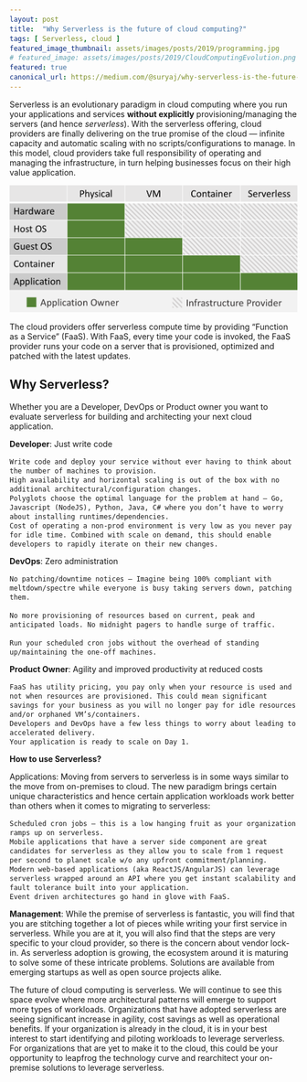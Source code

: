 ```yaml
---
layout: post
title:  "Why Serverless is the future of cloud computing?"
tags: [ Serverless, cloud ]
featured_image_thumbnail: assets/images/posts/2019/programming.jpg
# featured_image: assets/images/posts/2019/CloudComputingEvolution.png
featured: true
canonical_url: https://medium.com/@suryaj/why-serverless-is-the-future-of-cloud-computing-45e417dc4018
---
```


Serverless is an evolutionary paradigm in cloud computing where you run your applications and services **without explicitly** provisioning/managing the servers (and hence *serverless*). With the serverless offering, cloud providers are finally delivering on the true promise of the cloud — infinite capacity and automatic scaling with no scripts/configurations to manage. In this model, cloud providers take full responsibility of operating and managing the infrastructure, in turn helping businesses focus on their high value application.

<!--more-->

![Cloud Computing Evolution](assets/images/posts/2019/CloudComputingEvolution.png)

The cloud providers offer serverless compute time by providing “Function as a Service” (FaaS). With FaaS, every time your code is invoked, the FaaS provider runs your code on a server that is provisioned, optimized and patched with the latest updates.

## Why Serverless?

Whether you are a Developer, DevOps or Product owner you want to evaluate serverless for building and architecting your next cloud application.

**Developer**: Just write code

    Write code and deploy your service without ever having to think about the number of machines to provision.
    High availability and horizontal scaling is out of the box with no additional architectural/configuration changes.
    Polyglots choose the optimal language for the problem at hand — Go, Javascript (NodeJS), Python, Java, C# where you don’t have to worry about installing runtimes/dependencies.
    Cost of operating a non-prod environment is very low as you never pay for idle time. Combined with scale on demand, this should enable developers to rapidly iterate on their new changes.

**DevOps**: Zero administration

    No patching/downtime notices — Imagine being 100% compliant with meltdown/spectre while everyone is busy taking servers down, patching them.

    No more provisioning of resources based on current, peak and anticipated loads. No midnight pagers to handle surge of traffic.

    Run your scheduled cron jobs without the overhead of standing up/maintaining the one-off machines.

**Product Owner**: Agility and improved productivity at reduced costs

    FaaS has utility pricing, you pay only when your resource is used and not when resources are provisioned. This could mean significant savings for your business as you will no longer pay for idle resources and/or orphaned VM’s/containers.
    Developers and DevOps have a few less things to worry about leading to accelerated delivery.
    Your application is ready to scale on Day 1.

**How to use Serverless?**

Applications: Moving from servers to serverless is in some ways similar to the move from on-premises to cloud. The new paradigm brings certain unique characteristics and hence certain application workloads work better than others when it comes to migrating to serverless:

    Scheduled cron jobs — this is a low hanging fruit as your organization ramps up on serverless.
    Mobile applications that have a server side component are great candidates for serverless as they allow you to scale from 1 request per second to planet scale w/o any upfront commitment/planning.
    Modern web-based applications (aka ReactJS/AngularJS) can leverage serverless wrapped around an API where you get instant scalability and fault tolerance built into your application.
    Event driven architectures go hand in glove with FaaS.

**Management**: While the premise of serverless is fantastic, you will find that you are stitching together a lot of pieces while writing your first service in serverless. While you are at it, you will also find that the steps are very specific to your cloud provider, so there is the concern about vendor lock-in. As serverless adoption is growing, the ecosystem around it is maturing to solve some of these intricate problems. Solutions are available from emerging startups as well as open source projects alike.

The future of cloud computing is serverless. We will continue to see this space evolve where more architectural patterns will emerge to support more types of workloads. Organizations that have adopted serverless are seeing significant increase in agility, cost savings as well as operational benefits. If your organization is already in the cloud, it is in your best interest to start identifying and piloting workloads to leverage serverless. For organizations that are yet to make it to the cloud, this could be your opportunity to leapfrog the technology curve and rearchitect your on-premise solutions to leverage serverless.
